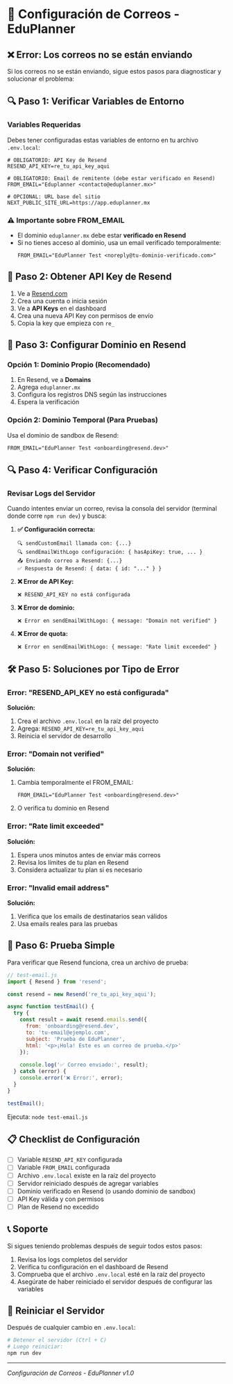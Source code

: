 # 🔧 Configuración de Correos - EduPlanner

## ❌ Error: Los correos no se están enviando

Si los correos no se están enviando, sigue estos pasos para diagnosticar y solucionar el problema:

## 🔍 Paso 1: Verificar Variables de Entorno

### Variables Requeridas

Debes tener configuradas estas variables de entorno en tu archivo `.env.local`:

```env
# OBLIGATORIO: API Key de Resend
RESEND_API_KEY=re_tu_api_key_aqui

# OBLIGATORIO: Email de remitente (debe estar verificado en Resend)
FROM_EMAIL="Eduplanner <contacto@eduplanner.mx>"

# OPCIONAL: URL base del sitio
NEXT_PUBLIC_SITE_URL=https://app.eduplanner.mx
```

### ⚠️ Importante sobre FROM_EMAIL

- El dominio `eduplanner.mx` debe estar **verificado en Resend**
- Si no tienes acceso al dominio, usa un email verificado temporalmente:
  ```env
  FROM_EMAIL="EduPlanner Test <noreply@tu-dominio-verificado.com>"
  ```

## 🔧 Paso 2: Obtener API Key de Resend

1. Ve a [Resend.com](https://resend.com)
2. Crea una cuenta o inicia sesión
3. Ve a **API Keys** en el dashboard
4. Crea una nueva API Key con permisos de envío
5. Copia la key que empieza con `re_`

## 📧 Paso 3: Configurar Dominio en Resend

### Opción 1: Dominio Propio (Recomendado)
1. En Resend, ve a **Domains**
2. Agrega `eduplanner.mx`
3. Configura los registros DNS según las instrucciones
4. Espera la verificación

### Opción 2: Dominio Temporal (Para Pruebas)
Usa el dominio de sandbox de Resend:
```env
FROM_EMAIL="EduPlanner Test <onboarding@resend.dev>"
```

## 🔍 Paso 4: Verificar Configuración

### Revisar Logs del Servidor

Cuando intentes enviar un correo, revisa la consola del servidor (terminal donde corre `npm run dev`) y busca:

1. **✅ Configuración correcta:**
   ```
   🔍 sendCustomEmail llamada con: {...}
   🔍 sendEmailWithLogo configuración: { hasApiKey: true, ... }
   📤 Enviando correo a Resend: {...}
   ✅ Respuesta de Resend: { data: { id: "..." } }
   ```

2. **❌ Error de API Key:**
   ```
   ❌ RESEND_API_KEY no está configurada
   ```

3. **❌ Error de dominio:**
   ```
   ❌ Error en sendEmailWithLogo: { message: "Domain not verified" }
   ```

4. **❌ Error de quota:**
   ```
   ❌ Error en sendEmailWithLogo: { message: "Rate limit exceeded" }
   ```

## 🛠️ Paso 5: Soluciones por Tipo de Error

### Error: "RESEND_API_KEY no está configurada"

**Solución:**
1. Crea el archivo `.env.local` en la raíz del proyecto
2. Agrega: `RESEND_API_KEY=re_tu_api_key_aqui`
3. Reinicia el servidor de desarrollo

### Error: "Domain not verified"

**Solución:**
1. Cambia temporalmente el FROM_EMAIL:
   ```env
   FROM_EMAIL="EduPlanner Test <onboarding@resend.dev>"
   ```
2. O verifica tu dominio en Resend

### Error: "Rate limit exceeded"

**Solución:**
1. Espera unos minutos antes de enviar más correos
2. Revisa los límites de tu plan en Resend
3. Considera actualizar tu plan si es necesario

### Error: "Invalid email address"

**Solución:**
1. Verifica que los emails de destinatarios sean válidos
2. Usa emails reales para las pruebas

## 🧪 Paso 6: Prueba Simple

Para verificar que Resend funciona, crea un archivo de prueba:

```javascript
// test-email.js
import { Resend } from 'resend';

const resend = new Resend('re_tu_api_key_aqui');

async function testEmail() {
  try {
    const result = await resend.emails.send({
      from: 'onboarding@resend.dev',
      to: 'tu-email@ejemplo.com',
      subject: 'Prueba de EduPlanner',
      html: '<p>¡Hola! Este es un correo de prueba.</p>'
    });
    
    console.log('✅ Correo enviado:', result);
  } catch (error) {
    console.error('❌ Error:', error);
  }
}

testEmail();
```

Ejecuta: `node test-email.js`

## 📋 Checklist de Configuración

- [ ] Variable `RESEND_API_KEY` configurada
- [ ] Variable `FROM_EMAIL` configurada
- [ ] Archivo `.env.local` existe en la raíz del proyecto
- [ ] Servidor reiniciado después de agregar variables
- [ ] Dominio verificado en Resend (o usando dominio de sandbox)
- [ ] API Key válida y con permisos
- [ ] Plan de Resend no excedido

## 📞 Soporte

Si sigues teniendo problemas después de seguir todos estos pasos:

1. Revisa los logs completos del servidor
2. Verifica tu configuración en el dashboard de Resend
3. Comprueba que el archivo `.env.local` esté en la raíz del proyecto
4. Asegúrate de haber reiniciado el servidor después de configurar las variables

## 🔄 Reiniciar el Servidor

Después de cualquier cambio en `.env.local`:

```bash
# Detener el servidor (Ctrl + C)
# Luego reiniciar:
npm run dev
```

---

*Configuración de Correos - EduPlanner v1.0*
